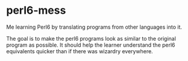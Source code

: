 # perl6-mess
Me learning Perl6 by translating programs from other languages into it.

The goal is to make the perl6 programs look as similar to the original program as possible. It should help the learner understand the perl6 equivalents quicker than if there was wizardry everywhere.
